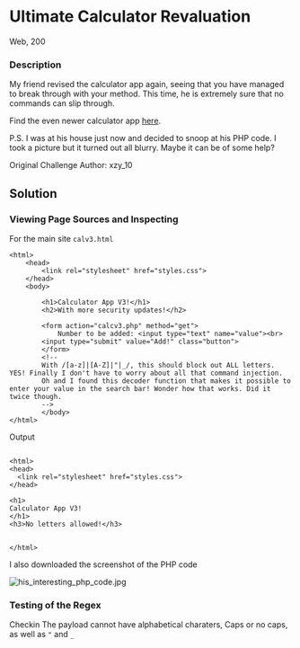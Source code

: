 # Ultimate Calculator Revaluation

Web, 200

### Description

My friend revised the calculator app again, seeing that you have managed to break through with your method. This time, he is extremely sure that no commands can slip through.

Find the even newer calculator app [here](challs.sieberrsec.tech:4589/calcv3.html).

P.S. I was at his house just now and decided to snoop at his PHP code. I took a picture but it turned out all blurry. Maybe it can be of some help?

Original Challenge Author: xzy_10

## Solution


### Viewing Page Sources and Inspecting

For the main site `calv3.html`

```
<html>
	<head>
		<link rel="stylesheet" href="styles.css">
	</head>
	<body>

		<h1>Calculator App V3!</h1>
		<h2>With more security updates!</h2>

		<form action="calcv3.php" method="get">
			Number to be added: <input type="text" name="value"><br>
		<input type="submit" value="Add!" class="button">
		</form>
		<!--
		With /[a-z]|[A-Z]|"|_/, this should block out ALL letters. YES! Finally I don't have to worry about all that command injection. 
		Oh and I found this decoder function that makes it possible to enter your value in the search bar! Wonder how that works. Did it twice though.
		-->
		</body>
</html>
```
Output

```

<html>
<head>
  <link rel="stylesheet" href="styles.css">
</head>

<h1> 
Calculator App V3!
</h1>
<h3>No letters allowed!</h3>


</html>
```

I also downloaded the screenshot of the PHP code 

![his_interesting_php_code.jpg](his_interesting_php_code.jpg)

### Testing of the Regex

Checkin
The payload cannot have alphabetical charaters, Caps or no caps, as well as `"` and `_`
